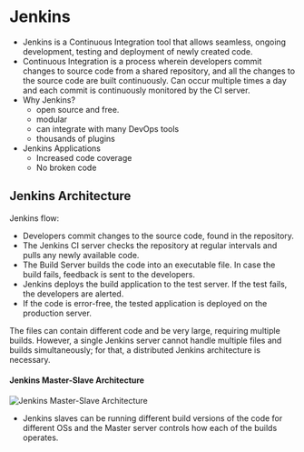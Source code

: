 # Jenkins

- Jenkins is a Continuous Integration tool that allows seamless, ongoing development, testing and deployment of newly created code.
- Continuous Integration is a process wherein developers commit changes to source code from a shared repository, and all the changes to the source code are built continuously. Can occur multiple times a day and each commit is continuously monitored by the CI server.
- Why Jenkins?
    - open source and free.
    - modular
    - can integrate with many DevOps tools
    - thousands of plugins
- Jenkins Applications
    - Increased code coverage
    - No broken code
    
## Jenkins Architecture

Jenkins flow:
- Developers commit changes to the source code, found in the repository.
- The Jenkins CI server checks the repository at regular intervals and pulls any newly available code.
- The Build Server builds the code into an executable file. In case the build fails, feedback is sent to the developers.
- Jenkins deploys the build application to the test server. If the test fails, the developers are alerted.
- If the code is error-free, the tested application is deployed on the production server.

The files can contain different code and be very large, requiring multiple builds. However, a single Jenkins server cannot handle multiple files and builds simultaneously; for that, a distributed Jenkins architecture is necessary.

#### Jenkins Master-Slave Architecture
![Jenkins Master-Slave Architecture](/images/jenkins-master-slave-architecture.avif)

- Jenkins slaves can be running different build versions of the code for different OSs and the Master server controls how each of the builds operates.